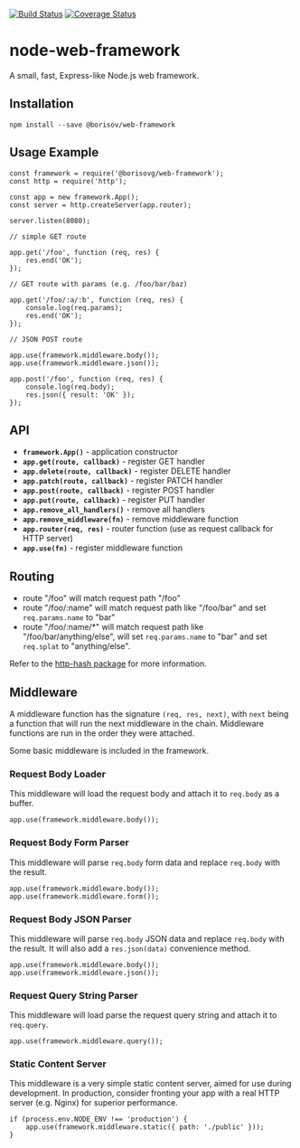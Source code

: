 [![Build Status](https://img.shields.io/travis/borisovg/node-web-framework/master.svg?style=flat-square)](https://travis-ci.org/borisovg/node-web-framework/)
[![Coverage Status](https://img.shields.io/codecov/c/github/borisovg/node-web-framework/master.svg?style=flat-square)](https://codecov.io/gh/borisovg/node-web-framework/)

# node-web-framework

A small, fast, Express-like Node.js web framework.

## Installation

```
npm install --save @borisov/web-framework
```

## Usage Example

```
const framework = require('@borisovg/web-framework');
const http = require('http');

const app = new framework.App();
const server = http.createServer(app.router);

server.listen(8080);

// simple GET route

app.get('/foo', function (req, res) {
    res.end('OK');
});

// GET route with params (e.g. /foo/bar/baz)

app.get('/foo/:a/:b', function (req, res) {
    console.log(req.params);
    res.end('OK');
});

// JSON POST route

app.use(framework.middleware.body());
app.use(framework.middleware.json());

app.post('/foo', function (req, res) {
    console.log(req.body);
    res.json({ result: 'OK' });
});
```

## API

-   **`framework.App()`** - application constructor
-   **`app.get(route, callback)`** - register GET handler
-   **`app.delete(route, callback)`** - register DELETE handler
-   **`app.patch(route, callback)`** - register PATCH handler
-   **`app.post(route, callback)`** - register POST handler
-   **`app.put(route, callback)`** - register PUT handler
-   **`app.remove_all_handlers()`** - remove all handlers
-   **`app.remove_middleware(fn)`** - remove middleware function
-   **`app.router(req, res)`** - router function (use as request callback for HTTP server)
-   **`app.use(fn)`** - register middleware function

## Routing

-   route "/foo" will match request path "/foo"
-   route "/foo/:name" will match request path like "/foo/bar" and set `req.params.name` to "bar"
-   route "/foo/:name/\*" will match request path like "/foo/bar/anything/else", will set `req.params.name` to "bar" and set `req.splat` to "anything/else".

Refer to the [http-hash package](https://github.com/Matt-Esch/http-hash) for more information.

## Middleware

A middleware function has the signature `(req, res, next)`, with `next` being a function that will run the next middleware in the chain.
Middleware functions are run in the order they were attached.

Some basic middleware is included in the framework.

### Request Body Loader

This middleware will load the request body and attach it to `req.body` as a buffer.

```
app.use(framework.middleware.body());
```

### Request Body Form Parser

This middleware will parse `req.body` form data and replace `req.body` with the result.

```
app.use(framework.middleware.body());
app.use(framework.middleware.form());
```

### Request Body JSON Parser

This middleware will parse `req.body` JSON data and replace `req.body` with the result.
It will also add a `res.json(data)` convenience method.

```
app.use(framework.middleware.body());
app.use(framework.middleware.json());
```

### Request Query String Parser

This middleware will load parse the request query string and attach it to `req.query`.

```
app.use(framework.middleware.query());
```

### Static Content Server

This middleware is a very simple static content server, aimed for use during development.
In production, consider fronting your app with a real HTTP server (e.g. Nginx) for superior performance.

```
if (process.env.NODE_ENV !== 'production') {
    app.use(framework.middleware.static({ path: './public' }));
}
```
